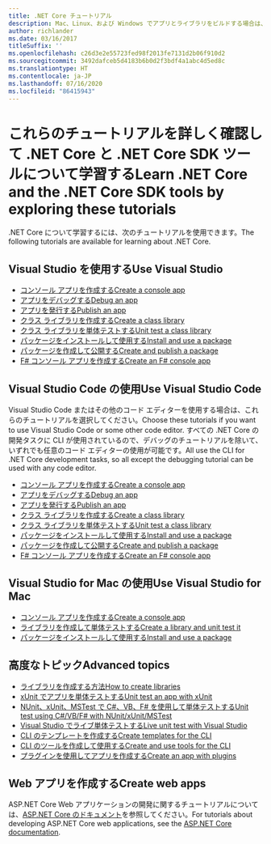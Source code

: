 ```yaml
---
title: .NET Core チュートリアル
description: Mac、Linux、および Windows でアプリとライブラリをビルドする場合は、.NET Core について学習するためのチュートリアルに従ってください。
author: richlander
ms.date: 03/16/2017
titleSuffix: ''
ms.openlocfilehash: c26d3e2e55723fed98f2013fe7131d2b06f910d2
ms.sourcegitcommit: 3492dafceb5d4183b6b0d2f3bdf4a1abc4d5ed8c
ms.translationtype: HT
ms.contentlocale: ja-JP
ms.lasthandoff: 07/16/2020
ms.locfileid: "86415943"
---
```

# <a name="learn-net-core-and-the-net-core-sdk-tools-by-exploring-these-tutorials"></a><span data-ttu-id="2b2ca-103">これらのチュートリアルを詳しく確認して .NET Core と .NET Core SDK ツールについて学習する</span><span class="sxs-lookup"><span data-stu-id="2b2ca-103">Learn .NET Core and the .NET Core SDK tools by exploring these tutorials</span></span>

<span data-ttu-id="2b2ca-104">.NET Core について学習するには、次のチュートリアルを使用できます。</span><span class="sxs-lookup"><span data-stu-id="2b2ca-104">The following tutorials are available for learning about .NET Core.</span></span>

## <a name="use-visual-studio"></a><span data-ttu-id="2b2ca-105">Visual Studio を使用する</span><span class="sxs-lookup"><span data-stu-id="2b2ca-105">Use Visual Studio</span></span>

- [<span data-ttu-id="2b2ca-106">コンソール アプリを作成する</span><span class="sxs-lookup"><span data-stu-id="2b2ca-106">Create a console app</span></span>](with-visual-studio.md)
- [<span data-ttu-id="2b2ca-107">アプリをデバッグする</span><span class="sxs-lookup"><span data-stu-id="2b2ca-107">Debug an app</span></span>](debugging-with-visual-studio.md)
- [<span data-ttu-id="2b2ca-108">アプリを発行する</span><span class="sxs-lookup"><span data-stu-id="2b2ca-108">Publish an app</span></span>](publishing-with-visual-studio.md)
- [<span data-ttu-id="2b2ca-109">クラス ライブラリを作成する</span><span class="sxs-lookup"><span data-stu-id="2b2ca-109">Create a class library</span></span>](library-with-visual-studio.md)
- [<span data-ttu-id="2b2ca-110">クラス ライブラリを単体テストする</span><span class="sxs-lookup"><span data-stu-id="2b2ca-110">Unit test a class library</span></span>](testing-library-with-visual-studio.md)
- [<span data-ttu-id="2b2ca-111">パッケージをインストールして使用する</span><span class="sxs-lookup"><span data-stu-id="2b2ca-111">Install and use a package</span></span>](/nuget/quickstart/install-and-use-a-package-in-visual-studio)
- [<span data-ttu-id="2b2ca-112">パッケージを作成して公開する</span><span class="sxs-lookup"><span data-stu-id="2b2ca-112">Create and publish a package</span></span>](/nuget/quickstart/create-and-publish-a-package-using-visual-studio)
- [<span data-ttu-id="2b2ca-113">F# コンソール アプリを作成する</span><span class="sxs-lookup"><span data-stu-id="2b2ca-113">Create an F# console app</span></span>](../../fsharp/get-started/get-started-visual-studio.md)

## <a name="use-visual-studio-code"></a><span data-ttu-id="2b2ca-114">Visual Studio Code の使用</span><span class="sxs-lookup"><span data-stu-id="2b2ca-114">Use Visual Studio Code</span></span>

<span data-ttu-id="2b2ca-115">Visual Studio Code またはその他のコード エディターを使用する場合は、これらのチュートリアルを選択してください。</span><span class="sxs-lookup"><span data-stu-id="2b2ca-115">Choose these tutorials if you want to use Visual Studio Code or some other code editor.</span></span> <span data-ttu-id="2b2ca-116">すべての .NET Core の開発タスクに CLI が使用されているので、デバッグのチュートリアルを除いて、いずれでも任意のコード エディターの使用が可能です。</span><span class="sxs-lookup"><span data-stu-id="2b2ca-116">All use the CLI for .NET Core development tasks, so all except the debugging tutorial can be used with any code editor.</span></span>

- [<span data-ttu-id="2b2ca-117">コンソール アプリを作成する</span><span class="sxs-lookup"><span data-stu-id="2b2ca-117">Create a console app</span></span>](with-visual-studio-code.md)
- [<span data-ttu-id="2b2ca-118">アプリをデバッグする</span><span class="sxs-lookup"><span data-stu-id="2b2ca-118">Debug an app</span></span>](debugging-with-visual-studio-code.md)
- [<span data-ttu-id="2b2ca-119">アプリを発行する</span><span class="sxs-lookup"><span data-stu-id="2b2ca-119">Publish an app</span></span>](publishing-with-visual-studio-code.md)
- [<span data-ttu-id="2b2ca-120">クラス ライブラリを作成する</span><span class="sxs-lookup"><span data-stu-id="2b2ca-120">Create a class library</span></span>](library-with-visual-studio-code.md)
- [<span data-ttu-id="2b2ca-121">クラス ライブラリを単体テストする</span><span class="sxs-lookup"><span data-stu-id="2b2ca-121">Unit test a class library</span></span>](testing-library-with-visual-studio-code.md)
- [<span data-ttu-id="2b2ca-122">パッケージをインストールして使用する</span><span class="sxs-lookup"><span data-stu-id="2b2ca-122">Install and use a package</span></span>](/nuget/quickstart/install-and-use-a-package-using-the-dotnet-cli)
- [<span data-ttu-id="2b2ca-123">パッケージを作成して公開する</span><span class="sxs-lookup"><span data-stu-id="2b2ca-123">Create and publish a package</span></span>](/nuget/quickstart/create-and-publish-a-package-using-the-dotnet-cli)
- [<span data-ttu-id="2b2ca-124">F# コンソール アプリを作成する</span><span class="sxs-lookup"><span data-stu-id="2b2ca-124">Create an F# console app</span></span>](../../fsharp/get-started/get-started-vscode.md)

## <a name="use-visual-studio-for-mac"></a><span data-ttu-id="2b2ca-125">Visual Studio for Mac の使用</span><span class="sxs-lookup"><span data-stu-id="2b2ca-125">Use Visual Studio for Mac</span></span>

- [<span data-ttu-id="2b2ca-126">コンソール アプリを作成する</span><span class="sxs-lookup"><span data-stu-id="2b2ca-126">Create a console app</span></span>](using-on-mac-vs.md)
- [<span data-ttu-id="2b2ca-127">ライブラリを作成して単体テストする</span><span class="sxs-lookup"><span data-stu-id="2b2ca-127">Create a library and unit test it</span></span>](library-with-visual-studio-mac.md)
- [<span data-ttu-id="2b2ca-128">パッケージをインストールして使用する</span><span class="sxs-lookup"><span data-stu-id="2b2ca-128">Install and use a package</span></span>](/nuget/quickstart/install-and-use-a-package-in-visual-studio-mac)

## <a name="advanced-topics"></a><span data-ttu-id="2b2ca-129">高度なトピック</span><span class="sxs-lookup"><span data-stu-id="2b2ca-129">Advanced topics</span></span>

- [<span data-ttu-id="2b2ca-130">ライブラリを作成する方法</span><span class="sxs-lookup"><span data-stu-id="2b2ca-130">How to create libraries</span></span>](libraries.md)
- [<span data-ttu-id="2b2ca-131">xUnit でアプリを単体テストする</span><span class="sxs-lookup"><span data-stu-id="2b2ca-131">Unit test an app with xUnit</span></span>](testing-with-cli.md)
- [<span data-ttu-id="2b2ca-132">NUnit、xUnit、MSTest で C#、VB、F# を使用して単体テストする</span><span class="sxs-lookup"><span data-stu-id="2b2ca-132">Unit test using C#/VB/F# with NUnit/xUnit/MSTest</span></span>](../testing/index.md)
- [<span data-ttu-id="2b2ca-133">Visual Studio でライブ単体テストする</span><span class="sxs-lookup"><span data-stu-id="2b2ca-133">Live unit test with Visual Studio</span></span>](/visualstudio/test/live-unit-testing-start)
- [<span data-ttu-id="2b2ca-134">CLI のテンプレートを作成する</span><span class="sxs-lookup"><span data-stu-id="2b2ca-134">Create templates for the CLI</span></span>](cli-templates-create-item-template.md)
- [<span data-ttu-id="2b2ca-135">CLI のツールを作成して使用する</span><span class="sxs-lookup"><span data-stu-id="2b2ca-135">Create and use tools for the CLI</span></span>](../tools/global-tools-how-to-create.md)
- [<span data-ttu-id="2b2ca-136">プラグインを使用してアプリを作成する</span><span class="sxs-lookup"><span data-stu-id="2b2ca-136">Create an app with plugins</span></span>](creating-app-with-plugin-support.md)

## <a name="create-web-apps"></a><span data-ttu-id="2b2ca-137">Web アプリを作成する</span><span class="sxs-lookup"><span data-stu-id="2b2ca-137">Create web apps</span></span>

<span data-ttu-id="2b2ca-138">ASP.NET Core Web アプリケーションの開発に関するチュートリアルについては、[ASP.NET Core のドキュメント](/aspnet/core/)を参照してください。</span><span class="sxs-lookup"><span data-stu-id="2b2ca-138">For tutorials about developing ASP.NET Core web applications, see the [ASP.NET Core documentation](/aspnet/core/).</span></span>
